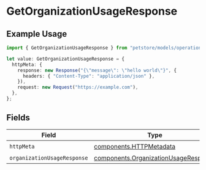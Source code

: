 # GetOrganizationUsageResponse

## Example Usage

```typescript
import { GetOrganizationUsageResponse } from "petstore/models/operations";

let value: GetOrganizationUsageResponse = {
  httpMeta: {
    response: new Response("{\"message\": \"hello world\"}", {
      headers: { "Content-Type": "application/json" },
    }),
    request: new Request("https://example.com"),
  },
};
```

## Fields

| Field                                                                                        | Type                                                                                         | Required                                                                                     | Description                                                                                  |
| -------------------------------------------------------------------------------------------- | -------------------------------------------------------------------------------------------- | -------------------------------------------------------------------------------------------- | -------------------------------------------------------------------------------------------- |
| `httpMeta`                                                                                   | [components.HTTPMetadata](../../models/components/httpmetadata.md)                           | :heavy_check_mark:                                                                           | N/A                                                                                          |
| `organizationUsageResponse`                                                                  | [components.OrganizationUsageResponse](../../models/components/organizationusageresponse.md) | :heavy_minus_sign:                                                                           | OK                                                                                           |